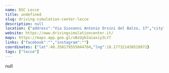 ```yaml
---
name: DSC Lecce
title: undefined
slug: driving-simulation-center-lecce
description: null
location: {"address":"Via Giovanni Antonio Orsini del Balzo, 17","city":"Lecce LE","cap":"73100"}
website: https://www.drivingsimulationcenter.it/
maps: https://maps.app.goo.gl/xBiUyb2aiaxiy3LY7
links: {"facebook":"","instagram":""}
coordinates: {"lat":40.350179555044704,"lng":18.177321430510972}
tags: ["lecce"]
---
```

null
